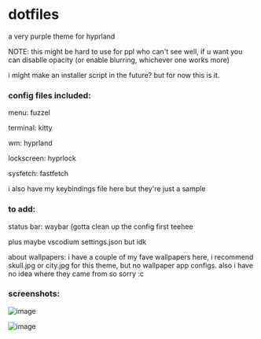 # dotfiles
a very purple theme for hyprland

NOTE: this might be hard to use for ppl who can't see well, if u want you can disablle opacity (or enable blurring, whichever one works more)

i might make an installer script in the future? but for now this is it.

### config files included:

menu: fuzzel

terminal: kitty

wm: hyprland

lockscreen: hyprlock

sysfetch: fastfetch

i also have my keybindings file here but they're just a sample

### to add:

status bar: waybar (gotta clean up the config first teehee

plus maybe vscodium settings.json but idk

about wallpapers: i have a couple of my fave wallpapers here, i recommend skull.jpg or city.jpg for this theme, but no wallpaper app configs. also i have no idea where they came from so sorry :c

### screenshots:
![image](https://github.com/user-attachments/assets/66fe955f-7773-4165-b3bf-89d020ab5eaf)

![image](https://github.com/user-attachments/assets/48fa3933-a9dc-4399-940e-180254eaddc2)

